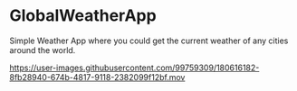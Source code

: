 # GlobalWeatherApp
Simple Weather App where you could get the current weather of any cities around the world.

https://user-images.githubusercontent.com/99759309/180616182-8fb28940-674b-4817-9118-2382099f12bf.mov
